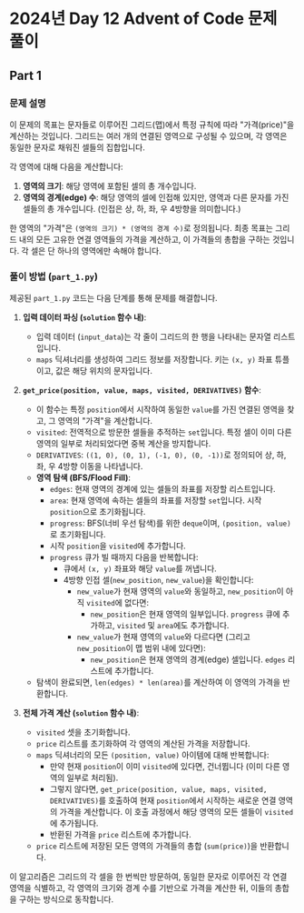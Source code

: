 # 2024년 Day 12 Advent of Code 문제 풀이

## Part 1

### 문제 설명

이 문제의 목표는 문자들로 이루어진 그리드(맵)에서 특정 규칙에 따라 "가격(price)"을 계산하는 것입니다. 그리드는 여러 개의 연결된 영역으로 구성될 수 있으며, 각 영역은 동일한 문자로 채워진 셀들의 집합입니다.

각 영역에 대해 다음을 계산합니다:
1.  **영역의 크기**: 해당 영역에 포함된 셀의 총 개수입니다.
2.  **영역의 경계(edge) 수**: 해당 영역의 셀에 인접해 있지만, 영역과 다른 문자를 가진 셀들의 총 개수입니다. (인접은 상, 하, 좌, 우 4방향을 의미합니다.)

한 영역의 "가격"은 `(영역의 크기) * (영역의 경계 수)`로 정의됩니다.
최종 목표는 그리드 내의 모든 고유한 연결 영역들의 가격을 계산하고, 이 가격들의 총합을 구하는 것입니다. 각 셀은 단 하나의 영역에만 속해야 합니다.

### 풀이 방법 (`part_1.py`)

제공된 `part_1.py` 코드는 다음 단계를 통해 문제를 해결합니다.

1.  **입력 데이터 파싱 (`solution` 함수 내)**:
    *   입력 데이터 (`input_data`)는 각 줄이 그리드의 한 행을 나타내는 문자열 리스트입니다.
    *   `maps` 딕셔너리를 생성하여 그리드 정보를 저장합니다. 키는 `(x, y)` 좌표 튜플이고, 값은 해당 위치의 문자입니다.

2.  **`get_price(position, value, maps, visited, DERIVATIVES)` 함수**:
    *   이 함수는 특정 `position`에서 시작하여 동일한 `value`를 가진 연결된 영역을 찾고, 그 영역의 "가격"을 계산합니다.
    *   `visited`: 전역적으로 방문한 셀들을 추적하는 `set`입니다. 특정 셀이 이미 다른 영역의 일부로 처리되었다면 중복 계산을 방지합니다.
    *   `DERIVATIVES`: `((1, 0), (0, 1), (-1, 0), (0, -1))`로 정의되어 상, 하, 좌, 우 4방향 이동을 나타냅니다.
    *   **영역 탐색 (BFS/Flood Fill)**:
        *   `edges`: 현재 영역의 경계에 있는 셀들의 좌표를 저장할 리스트입니다.
        *   `area`: 현재 영역에 속하는 셀들의 좌표를 저장할 `set`입니다. 시작 `position`으로 초기화됩니다.
        *   `progress`: BFS(너비 우선 탐색)를 위한 `deque`이며, `(position, value)`로 초기화됩니다.
        *   시작 `position`을 `visited`에 추가합니다.
        *   `progress` 큐가 빌 때까지 다음을 반복합니다:
            *   큐에서 `(x, y)` 좌표와 해당 `value`를 꺼냅니다.
            *   4방향 인접 셀(`new_position`, `new_value`)을 확인합니다:
                *   `new_value`가 현재 영역의 `value`와 동일하고, `new_position`이 아직 `visited`에 없다면:
                    *   `new_position`은 현재 영역의 일부입니다. `progress` 큐에 추가하고, `visited` 및 `area`에도 추가합니다.
                *   `new_value`가 현재 영역의 `value`와 다르다면 (그리고 `new_position`이 맵 범위 내에 있다면):
                    *   `new_position`은 현재 영역의 경계(edge) 셀입니다. `edges` 리스트에 추가합니다.
    *   탐색이 완료되면, `len(edges) * len(area)`를 계산하여 이 영역의 가격을 반환합니다.

3.  **전체 가격 계산 (`solution` 함수 내)**:
    *   `visited` 셋을 초기화합니다.
    *   `price` 리스트를 초기화하여 각 영역의 계산된 가격을 저장합니다.
    *   `maps` 딕셔너리의 모든 `(position, value)` 아이템에 대해 반복합니다:
        *   만약 현재 `position`이 이미 `visited`에 있다면, 건너뜁니다 (이미 다른 영역의 일부로 처리됨).
        *   그렇지 않다면, `get_price(position, value, maps, visited, DERIVATIVES)`를 호출하여 현재 `position`에서 시작하는 새로운 연결 영역의 가격을 계산합니다. 이 호출 과정에서 해당 영역의 모든 셀들이 `visited`에 추가됩니다.
        *   반환된 가격을 `price` 리스트에 추가합니다.
    *   `price` 리스트에 저장된 모든 영역의 가격들의 총합 (`sum(price)`)을 반환합니다.

이 알고리즘은 그리드의 각 셀을 한 번씩만 방문하여, 동일한 문자로 이루어진 각 연결 영역을 식별하고, 각 영역의 크기와 경계 수를 기반으로 가격을 계산한 뒤, 이들의 총합을 구하는 방식으로 동작합니다.